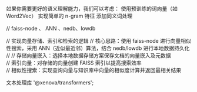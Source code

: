 如果你需要更好的语义理解能力，我们可以考虑：
使用预训练的词向量（如 Word2Vec）
实现简单的 n-gram 特征
添加同义词处理

// faiss-node 、 ANN 、nedb、lowdb


// 实现向量存储、索引和检索的逻辑
// 核心思路：使用 faiss-node 进行向量相似性搜索，采用 ANN（近似最近邻）算法，结合 nedb/lowdb 进行本地数据持久化
//
// 存储向量嵌入：选择本地数据存储方案保存文档的向量嵌入及元数据  
// 索引向量：对存储的向量创建 FAISS 索引以提高搜索效率  
// 相似性搜索：实现查询向量与知识库中向量的相似度计算并返回最相关结果



 文本处理库 '@xenova/transformers';   